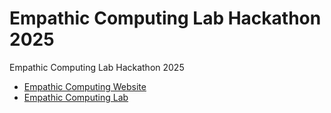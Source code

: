 # Empathic Computing Lab Hackathon 2025
 Empathic Computing Lab Hackathon 2025

- [Empathic Computing Website](https://empathiccomputing.org/)
- [Empathic Computing Lab](https://www.auckland.ac.nz/en/abi/our-research/research-groups-themes/empathic-computing-laboratory.html)
